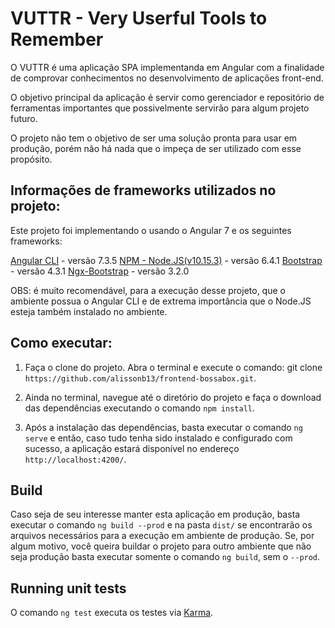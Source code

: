# VUTTR - Very Userful Tools to Remember

O VUTTR é uma aplicação SPA implementanda em Angular com a finalidade de comprovar conhecimentos no desenvolvimento de aplicações front-end. 

O objetivo principal da aplicação é servir como gerenciador e repositório de ferramentas importantes que possivelmente servirão para algum projeto futuro.

O projeto não tem o objetivo de ser uma solução pronta para usar em produção, porém não há nada que o impeça de ser utilizado com esse propósito. 

## Informações de frameworks utilizados no projeto:

Este projeto foi implementando o usando o Angular 7 e os seguintes frameworks:

[Angular CLI](https://github.com/angular/angular-cli) - versão 7.3.5
[NPM - Node.JS(v10.15.3)](https://nodejs.org/en/) - versão 6.4.1
[Bootstrap](https://getbootstrap.com/) - versão 4.3.1
[Ngx-Bootstrap](https://valor-software.com/ngx-bootstrap/#/) - versão 3.2.0

OBS: é muito recomendável, para a execução desse projeto, que o ambiente possua o Angular CLI e de extrema importância que o Node.JS esteja também instalado no ambiente.

## Como executar:

1. Faça o clone do projeto. Abra o terminal e execute o comando: git clone `https://github.com/alissonb13/frontend-bossabox.git`.

2. Ainda no terminal, navegue até o diretório do projeto e faça o download das dependências executando o comando `npm install`.

3. Após a instalação das dependências, basta executar o comando `ng serve` e então, caso tudo tenha sido instalado e configurado com sucesso, a aplicação estará disponível no endereço `http://localhost:4200/`.

## Build

Caso seja de seu interesse manter esta aplicação em produção, basta executar o comando `ng build --prod` e na pasta `dist/` se encontrarão os arquivos necessários para a execução em ambiente de produção. Se, por algum motivo, você queira buildar o projeto para outro ambiente que não seja produção basta executar somente o comando `ng build`, sem o `--prod`.

## Running unit tests

O comando `ng test` executa os testes via [Karma](https://karma-runner.github.io).
